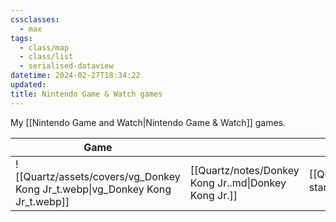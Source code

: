 ```yaml
---
cssclasses:
  - max
tags:
  - class/map
  - class/list
  - serialised-dataview
datetime: 2024-02-27T18:34:22
updated: 
title: Nintendo Game & Watch games
---
```

My [[Nintendo Game and Watch|Nintendo Game & Watch]] games.

<!-- QueryToSerialize: table without id embed(link(thumbnail)) as "Game", file.link as "", rating as Rating, playthroughs as "Plays",link(split( filter(file.tags, (t) => startswith(t, "#status") )[0], "/" )[1]) as Status from #class/video-game where contains(platform, [[Nintendo Game and Watch]]) sort file.name -->
<!-- SerializedQuery: table without id embed(link(thumbnail)) as "Game", file.link as "", rating as Rating, playthroughs as "Plays",link(split( filter(file.tags, (t) => startswith(t, "#status") )[0], "/" )[1]) as Status from #class/video-game where contains(platform, [[Nintendo Game and Watch]]) sort file.name -->

| Game                                                                         |                                                      | Rating                                 | Plays | Status                                   |
| ---------------------------------------------------------------------------- | ---------------------------------------------------- | -------------------------------------- | ----- | ---------------------------------------- |
| ![[Quartz/assets/covers/vg_Donkey Kong Jr_t.webp\|vg_Donkey Kong Jr_t.webp]] | [[Quartz/notes/Donkey Kong Jr..md\|Donkey Kong Jr.]] | [[Quartz/notes/5-star.md\|⭐️⭐️⭐️⭐️⭐️]] | 50    | [[Quartz/notes/completed.md\|completed]] |
<!-- SerializedQuery END -->
